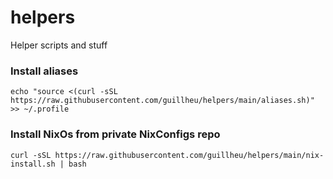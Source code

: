 # helpers

Helper scripts and stuff

### Install aliases
```shell
echo "source <(curl -sSL https://raw.githubusercontent.com/guillheu/helpers/main/aliases.sh)" >> ~/.profile
```

### Install NixOs from private NixConfigs repo
```shell
curl -sSL https://raw.githubusercontent.com/guillheu/helpers/main/nix-install.sh | bash
```
